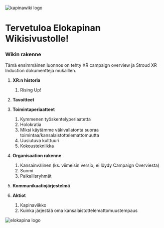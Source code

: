 ![kapinawiki logo](https://raw.githubusercontent.com/DeepIntuition/kapinawiki/master/imgs/elokapina_wiki_logo.png)

# **Tervetuloa Elokapinan Wikisivustolle!**

### **Wikin rakenne**

Tämä ensimmäinen luonnos on tehty XR campaign overview ja Stroud XR Induction dokumentteja mukaillen.
1. **XR:n historia**
    1.	Rising Up!
    
2. **Tavoitteet**
3. **Toimintaperiaatteet**
    1.	Kymmenen työskentelyperiaatetta
    2.	Holokratia
    3.	Miksi käytämme väkivallatonta suoraa toimintaa/kansalaistottelemattomuutta
    4.	Uusiutuva kulttuuri
    5.	Kokoustekniikka
    
4. **Organisaation rakenne**
    1.	Kansainvälinen (ks. viimeisin versio; ei löydy Campaign Overviesta)
    2.	Suomi
    3.	Paikallisryhmät
    
5. **Kommunikaatiojärjestelmä**
6. **Aktiot**
    1.	Kapinaviikko
    2.	Kuinka järjestää oma kansalaistottelemattomuustempaus




![elokapina logo](https://raw.githubusercontent.com/DeepIntuition/kapinawiki/master/imgs/logo.png)

